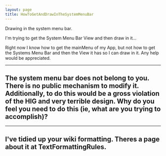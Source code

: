 ```yaml
---
layout: page
title: HowToGetAndDrawInTheSystemMenuBar
---
```



Drawing in the system menu bar.


I'm trying to get the System Menu Bar View and then draw in it... 

Right now I know how to get the mainMenu of my App, but not how to get the Systems Menu Bar and then the View it has so I can draw in it.  Any help would be appreciated.

----
The system menu bar does not belong to you. There is no public mechanism to modify it. Additionally, to do this would be a gross violation of the HIG and very terrible design. Why do you feel you need to do this (ie, what are you trying to accomplish)?
----

----
I've tidied up your wiki formatting. Theres a page about it at TextFormattingRules.
----

